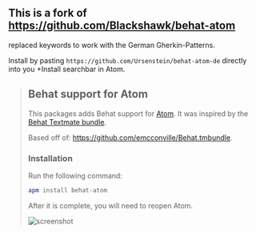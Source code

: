 ##  This is a fork of https://github.com/Blackshawk/behat-atom

replaced keywords to work with the German Gherkin-Patterns.

Install by pasting `https://github.com/Ursenstein/behat-atom-de` directly into you +Install searchbar in Atom.


>## Behat support for Atom
>
>This packages adds Behat support for [Atom](http://atom.io). It was inspired by the [Behat Textmate bundle](https://github.com/emcconville/Behat.tmbundle).
>
>Based off of: https://github.com/emcconville/Behat.tmbundle.
>
>
>### Installation
>
>Run the following command:
>
>```sh
>apm install behat-atom
>```
>
>After it is complete, you will need to reopen Atom.
>
>![screenshot](http://i.imgur.com/vSRxOtr.png)

